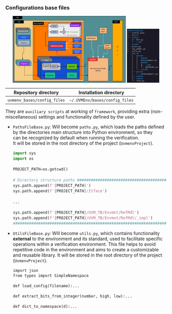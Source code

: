 ### Configurations base files
<p align="center">
  <img src="img/mainHierarchy.png" 
    alt="Main UVMEnv hierarchy" 
    width="70%" 
  />
  <img src="img/directoryTree.png" 
    alt="Main directories" 
    width="20%" 
  />
</p>


| Repository directory             | Installation directory             |
|----------------------------------|------------------------------------|
| `uvmenv_bases/config_files`     | `~/.UVMEnv/bases/config_files`|


They are `auxiliary scripts` at working of `framework`, providing extra (non-miscellaneous) settings and functionality defined by the user.


- `PathsFileBase.py`: Will become `paths.py`, which loads the paths defined  
  by the directories main structure into Python environment, so they  
  can be recognized by default when running the verification.  
  It will be stored in the root directory of the project (`UvmenvProject`).

    ```python
    import sys
    import os

    PROJECT_PATH=os.getcwd()

    # Directory structure paths ##########################################
    sys.path.append(f'{PROJECT_PATH}')
    sys.path.append(f'{PROJECT_PATH}/Itface')

    ...

    sys.path.append(f'{PROJECT_PATH}/UVM_TB/Envmnt/RefMdl')
    sys.path.append(f'{PROJECT_PATH}/UVM_TB/Envmnt/RefMdl/_impl')
    ######################################################################
    ```


- `UtilsFileBase.py`: Will become `utils.py`, which contains functionality **external** to the environment and its standard, used to facilitate specific operations within a verification environment. This file helps to avoid repetitive code in the environment and aims to create a customizable and reusable library. It will be stored in the root directory of the project (`UvmenvProject`).

    ```
    import json
    from types import SimpleNamespace

    def load_config(filename):...

    def extract_bits_from_integer(number, high, low):...

    def dict_to_namespace(d):...
    ```





